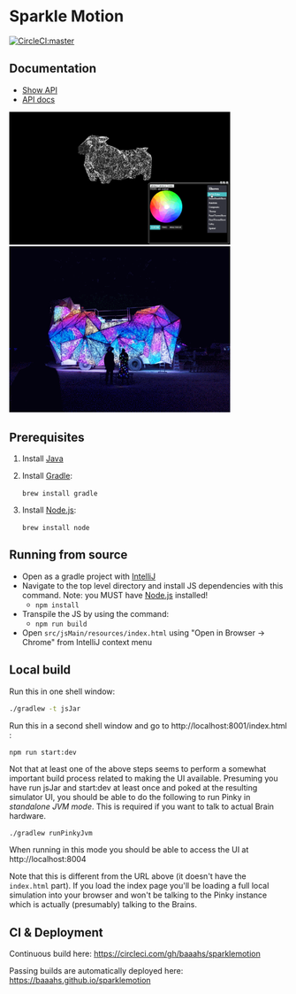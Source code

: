 # Sparkle Motion

[![CircleCI:master](https://circleci.com/gh/baaahs/sparklemotion.svg?style=svg)](https://circleci.com/gh/baaahs/sparklemotion)

## Documentation
* [Show API](show_api.md)
* [API docs](https://baaahs.github.io/sparklemotion/doc/sparklemotion/)

<img src="/demo.gif" alt="Simulator" width="400"> <img src="/brc-2019.gif" alt="BRC 2019" width="400">

## Prerequisites

1. Install [Java](https://www.oracle.com/technetwork/java/javase/downloads/jdk11-downloads-5066655.html)
1. Install [Gradle](https://gradle.org/install/):

   `brew install gradle`
1. Install [Node.js](https://nodejs.org/en/download/):

   `brew install node`

## Running from source

* Open as a gradle project with [IntelliJ](https://www.jetbrains.com/idea/download/)
* Navigate to the top level directory and install JS dependencies with this command. Note: you MUST have [Node.js](https://nodejs.org/en/download/) installed!
  - `npm install`
* Transpile the JS by using the command:
  - `npm run build`
* Open `src/jsMain/resources/index.html` using "Open in Browser -> Chrome" from IntelliJ context menu

## Local build

Run this in one shell window:

```sh
./gradlew -t jsJar
```

Run this in a second shell window and go to http://localhost:8001/index.html :

```sh
npm run start:dev
```

Not that at least one of the above steps seems to perform a somewhat important build process
related to making the UI available. Presuming you have run jsJar and start:dev at least once
and poked at the resulting simulator UI, you should be able to do the following to run Pinky
in *standalone JVM mode*. This is required if you want to talk to actual Brain hardware.

    ./gradlew runPinkyJvm
    
When running in this mode you should be able to access the UI at http://localhost:8004 

Note that this is different from the URL above (it doesn't have the `index.html` part). If you
load the index page you'll be loading a full local simulation into your browser and won't be talking
to the Pinky instance which is actually (presumably) talking to the Brains.

## CI & Deployment

Continuous build here: https://circleci.com/gh/baaahs/sparklemotion

Passing builds are automatically deployed here: https://baaahs.github.io/sparklemotion
